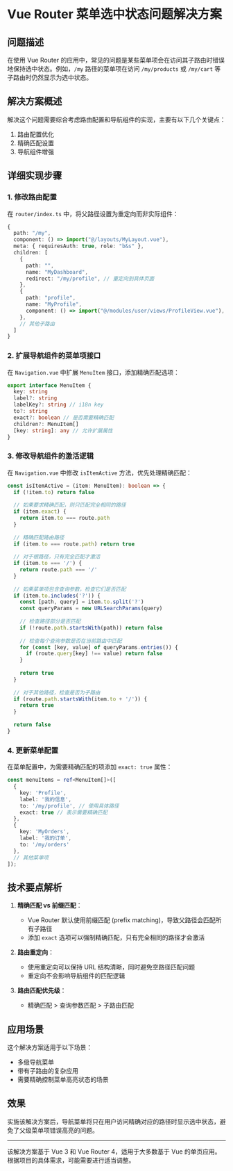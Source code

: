 # Vue Router 菜单选中状态问题解决方案

## 问题描述

在使用 Vue Router 的应用中，常见的问题是某些菜单项会在访问其子路由时错误地保持选中状态。例如，`/my` 路径的菜单项在访问 `/my/products` 或 `/my/cart` 等子路由时仍然显示为选中状态。

## 解决方案概述

解决这个问题需要综合考虑路由配置和导航组件的实现，主要有以下几个关键点：

1. 路由配置优化
2. 精确匹配设置
3. 导航组件增强

## 详细实现步骤

### 1. 修改路由配置

在 `router/index.ts` 中，将父路径设置为重定向而非实际组件：

```typescript
{
  path: "/my",
  component: () => import("@/layouts/MyLayout.vue"),
  meta: { requiresAuth: true, role: "b&s" },
  children: [
    {
      path: "",
      name: "MyDashboard",
      redirect: "/my/profile", // 重定向到具体页面
    },
    {
      path: "profile",
      name: "MyProfile",
      component: () => import("@/modules/user/views/ProfileView.vue"),
    },
    // 其他子路由
  ]
}
```

### 2. 扩展导航组件的菜单项接口

在 `Navigation.vue` 中扩展 `MenuItem` 接口，添加精确匹配选项：

```typescript
export interface MenuItem {
  key: string
  label?: string
  labelKey?: string // i18n key
  to?: string
  exact?: boolean // 是否需要精确匹配
  children?: MenuItem[]
  [key: string]: any // 允许扩展属性
}
```

### 3. 修改导航组件的激活逻辑

在 `Navigation.vue` 中修改 `isItemActive` 方法，优先处理精确匹配：

```typescript
const isItemActive = (item: MenuItem): boolean => {
  if (!item.to) return false
  
  // 如果要求精确匹配，则只匹配完全相同的路径
  if (item.exact) {
    return item.to === route.path
  }
  
  // 精确匹配路由路径
  if (item.to === route.path) return true
  
  // 对于根路径，只有完全匹配才激活
  if (item.to === '/') {
    return route.path === '/'
  }
  
  // 如果菜单项包含查询参数，检查它们是否匹配
  if (item.to.includes('?')) {
    const [path, query] = item.to.split('?')
    const queryParams = new URLSearchParams(query)
    
    // 检查路径部分是否匹配
    if (!route.path.startsWith(path)) return false
    
    // 检查每个查询参数是否在当前路由中匹配
    for (const [key, value] of queryParams.entries()) {
      if (route.query[key] !== value) return false
    }
    
    return true
  }
  
  // 对于其他路径，检查是否为子路由
  if (route.path.startsWith(item.to + '/')) {
    return true
  }
  
  return false
}
```

### 4. 更新菜单配置

在菜单配置中，为需要精确匹配的项添加 `exact: true` 属性：

```typescript
const menuItems = ref<MenuItem[]>([
  {
    key: 'Profile',
    label: '我的信息',
    to: '/my/profile', // 使用具体路径
    exact: true // 表示需要精确匹配
  },
  {
    key: 'MyOrders',
    label: '我的订单',
    to: '/my/orders'
  },
  // 其他菜单项
]);
```

## 技术要点解析

1. **精确匹配 vs 前缀匹配**：
   - Vue Router 默认使用前缀匹配 (prefix matching)，导致父路径会匹配所有子路径
   - 添加 `exact` 选项可以强制精确匹配，只有完全相同的路径才会激活

2. **路由重定向**：
   - 使用重定向可以保持 URL 结构清晰，同时避免空路径匹配问题
   - 重定向不会影响导航组件的匹配逻辑

3. **路由匹配优先级**：
   - 精确匹配 > 查询参数匹配 > 子路由匹配

## 应用场景

这个解决方案适用于以下场景：

- 多级导航菜单
- 带有子路由的复杂应用
- 需要精确控制菜单高亮状态的场景

## 效果

实施该解决方案后，导航菜单将只在用户访问精确对应的路径时显示选中状态，避免了父级菜单项错误高亮的问题。

---

该解决方案基于 Vue 3 和 Vue Router 4，适用于大多数基于 Vue 的单页应用。根据项目的具体需求，可能需要进行适当调整。